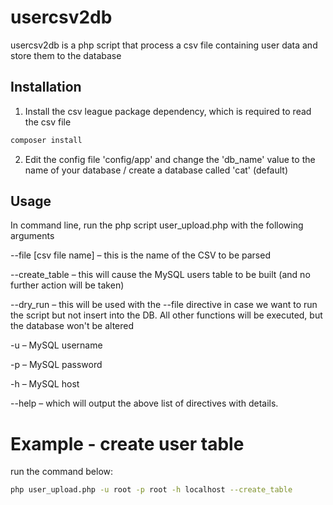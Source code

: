 # usercsv2db

usercsv2db is a php script that process a csv file containing user data and store them to the database

## Installation

1. Install the csv league package dependency, which is required to read the csv file

```bash
composer install 
``` 

2. Edit the config file 'config/app' and change the 'db_name' value to the name of your database / create a database called 'cat' (default)

## Usage

In command line, run the php script user_upload.php with the following arguments

--file                  [csv file name] – this is the name of the CSV to be parsed

--create_table          – this will cause the MySQL users table to be built (and no further action will be taken)

--dry_run               – this will be used with the --file directive in case we want to run the script but not insert into the DB. All other functions will be executed, but the database won't be altered

-u                      – MySQL username

-p                      – MySQL password

-h                      – MySQL host

--help                  – which will output the above list of directives with details.

# Example - create user table

run the command below:
```bash
php user_upload.php -u root -p root -h localhost --create_table
```